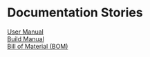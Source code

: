 # Documentation Stories

[User Manual](UserManual.md)  
[Build Manual](BuildManual.md)  
[Bill of Material (BOM)](PartList.md)  
